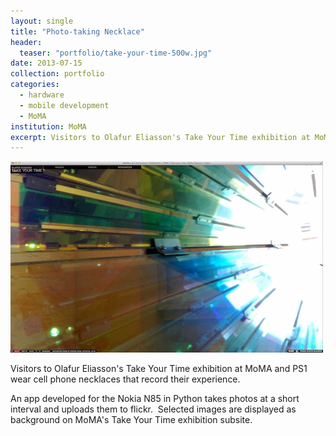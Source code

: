 ```yaml
---
layout: single
title: "Photo-taking Necklace"
header:
  teaser: "portfolio/take-your-time-500w.jpg"
date: 2013-07-15
collection: portfolio
categories: 
  - hardware
  - mobile development
  - MoMA
institution: MoMA
excerpt: Visitors to Olafur Eliasson's Take Your Time exhibition at MoMA and PS1 wear cell phone necklaces that record their experience. Selected images are displayed as background on MoMA's Take Your Time exhibition subsite.​
---
```

<img src='/images/portfolio/take-your-time-500w.jpg'>

Visitors to Olafur Eliasson's Take Your Time exhibition at MoMA and PS1 wear cell phone necklaces that record their experience.  

An app developed for the Nokia N85 in Python takes photos at a short interval and uploads them to flickr.  Selected images are displayed as background on MoMA's Take Your Time exhibition subsite.​  